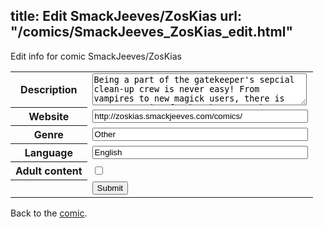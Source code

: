 title: Edit SmackJeeves/ZosKias
url: "/comics/SmackJeeves_ZosKias_edit.html"
---
Edit info for comic SmackJeeves/ZosKias

<form name="comic" action="http://gaepostmail.appspot.com/comic/" method="post">
<table class="comicinfo">
<tr>
<th>Description</th><td><textarea name="description" cols="40" rows="3">Being a part of the gatekeeper's sepcial clean-up crew is never easy! From vampires to new magick users, there is never any time for breaks! But, the fighting is the easiest part about it... Mizuno Umishin has been a member for a couple years, but he has yet to do any real fieldwork as he's lacking a partner. When he goes to find his...it's not what he bargained for! But now, the real question isn't whethe Light is up to the task...it's whether Umishin and Light can ever get along and become true partners!</textarea></td>
</tr>
<tr>
<th>Website</th><td><input type="text" name="url" value="http://zoskias.smackjeeves.com/comics/" size="40"/></td>
</tr>
<tr>
<th>Genre</th><td><input type="text" name="genre" value="Other" size="40"/></td>
</tr>
<tr>
<th>Language</th><td><input type="text" name="language" value="English" size="40"/></td>
</tr>
<tr>
<th>Adult content</th><td><input type="checkbox" name="adult" value="adult" /></td>
</tr>
<tr>
<th></th><td>
<input type="hidden" name="comic" value="SmackJeeves_ZosKias" />
<input type="submit" name="submit" value="Submit" />
</td>
</tr>
</table>
</form>

Back to the [comic](SmackJeeves_ZosKias.html).
